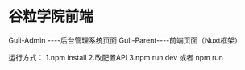# 谷粒学院前端
Guli-Admin ----后台管理系统页面
Guli-Parent----前端页面（Nuxt框架）

运行方式：
1.npm install 
2.改配置API
3.npm run dev 或者 npm run 

